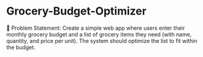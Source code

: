 # Grocery-Budget-Optimizer
📝 Problem Statement: Create a simple web app where users enter their monthly grocery budget and a list of grocery items they need (with name, quantity, and price per unit). The system should optimize the list to fit within the budget.
